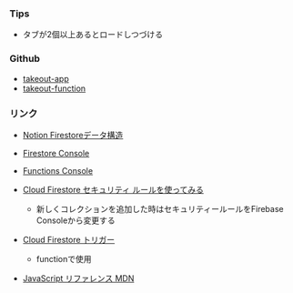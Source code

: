 ### Tips
* タブが2個以上あるとロードしつづける

### Github
* [takeout-app](https://github.com/BuildManLLC/takeout-app)
* [takeout-function](https://github.com/BuildManLLC/takeout-function)

### リンク
* [Notion Firestoreデータ構造](https://www.notion.so/Firestore-dbcb1891bf114598bb2b54dada255641)

* [Firestore Console](https://console.firebase.google.com/project/kamo-it-pj-takeout-develop/database/firestore/data~2Fmail~2FntXzibF0JdMsBSLq0WKM)

* [Functions Console](https://console.firebase.google.com/project/kamo-it-pj-takeout-develop/functions/list)

* [Cloud Firestore セキュリティ ルールを使ってみる](https://firebase.google.com/docs/firestore/security/get-started?hl=ja)
   * 新しくコレクションを追加した時はセキュリティールールをFirebase Consoleから変更する

* [Cloud Firestore トリガー](https://firebase.google.com/docs/functions/firestore-events?hl=ja)
   * functionで使用

* [JavaScript リファレンス MDN](https://developer.mozilla.org/ja/docs/Web/JavaScript/Reference)
